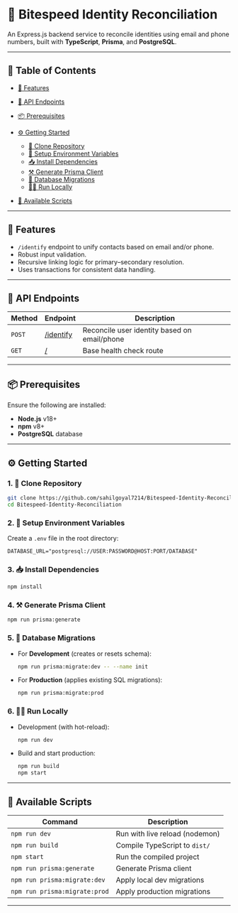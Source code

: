# 🛂 Bitespeed Identity Reconciliation

An Express.js backend service to reconcile identities using email and phone numbers, built with **TypeScript**, **Prisma**, and **PostgreSQL**.

---

## 📌 Table of Contents

* [🚀 Features](#-features)
* [📮 API Endpoints](#-api-endpoints)
* [📦 Prerequisites](#-prerequisites)
* [⚙️ Getting Started](#-getting-started)

  * [🔁 Clone Repository](#1-clone-repository)
  * [🔐 Setup Environment Variables](#2-environment-variables)
  * [📥 Install Dependencies](#3-install-dependencies)
  * [⚒️ Generate Prisma Client](#4-generate-prisma-client)
  * [🧱 Database Migrations](#5-database-migrations)
  * [🧑‍💻 Run Locally](#6-run-locally)
* [📝 Available Scripts](#-available-scripts)

---

## 🚀 Features

* `/identify` endpoint to unify contacts based on email and/or phone.
* Robust input validation.
* Recursive linking logic for primary–secondary resolution.
* Uses transactions for consistent data handling.

---

## 📮 API Endpoints

| Method | Endpoint                                                                          | Description                                  |
| ------ | --------------------------------------------------------------------------------- | -------------------------------------------- |
| `POST` | [/identify](https://bitespeed-identity-reconciliation-bizn.onrender.com/identify) | Reconcile user identity based on email/phone |
| `GET`  | [/](https://bitespeed-identity-reconciliation-bizn.onrender.com)                  | Base health check route                      |

---

## 📦 Prerequisites

Ensure the following are installed:

* **Node.js** v18+
* **npm** v8+
* **PostgreSQL** database

---

## ⚙️ Getting Started

### 1. 🔁 Clone Repository

```bash
git clone https://github.com/sahilgoyal7214/Bitespeed-Identity-Reconciliation.git
cd Bitespeed-Identity-Reconciliation
```

### 2. 🔐 Setup Environment Variables

Create a `.env` file in the root directory:

```env
DATABASE_URL="postgresql://USER:PASSWORD@HOST:PORT/DATABASE"
```

### 3. 📥 Install Dependencies

```bash
npm install
```

### 4. ⚒️ Generate Prisma Client

```bash
npm run prisma:generate
```

### 5. 🧱 Database Migrations

* For **Development** (creates or resets schema):

  ```bash
  npm run prisma:migrate:dev -- --name init
  ```

* For **Production** (applies existing SQL migrations):

  ```bash
  npm run prisma:migrate:prod
  ```

### 6. 🧑‍💻 Run Locally

* Development (with hot-reload):

  ```bash
  npm run dev
  ```

* Build and start production:

  ```bash
  npm run build
  npm start
  ```

---

## 📝 Available Scripts

| Command                       | Description                    |
| ----------------------------- | ------------------------------ |
| `npm run dev`                 | Run with live reload (nodemon) |
| `npm run build`               | Compile TypeScript to `dist/`  |
| `npm start`                   | Run the compiled project       |
| `npm run prisma:generate`     | Generate Prisma client         |
| `npm run prisma:migrate:dev`  | Apply local dev migrations     |
| `npm run prisma:migrate:prod` | Apply production migrations    |

---
